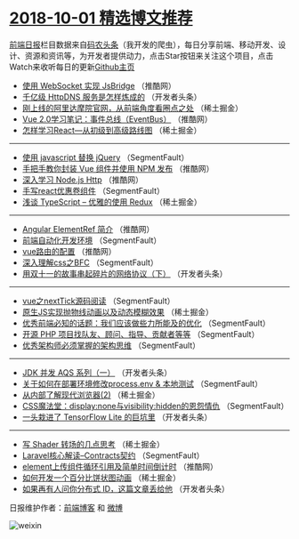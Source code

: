 # [2018-10-01 精选博文推荐](https://toutiao.qdkfweb.cn/date/2018/10/01)

[前端日报](https://qdkfweb.cn/c/news)栏目数据来自[码农头条](https://toutiao.qdkfweb.cn/)（我开发的爬虫），每日分享前端、移动开发、设计、资源和资讯等，为开发者提供动力，点击Star按钮来关注这个项目，点击Watch来收听每日的更新[Github主页](https://github.com/kujian/frontendDaily)
* [使用 WebSocket 实现 JsBridge](https://toutiao.qdkfweb.cn/87940.html) （推酷网）
* [千亿级 HttpDNS 服务是怎样炼成的](https://toutiao.qdkfweb.cn/87917.html) （开发者头条）
* [刚上线的阿里达摩院官网，从前端角度看圈点之处](https://toutiao.qdkfweb.cn/87904.html) （稀土掘金）
* [Vue 2.0学习笔记：事件总线（EventBus）](https://toutiao.qdkfweb.cn/87935.html) （推酷网）
* [怎样学习React—从初级到高级路线图](https://toutiao.qdkfweb.cn/87903.html) （稀土掘金）

***
* [使用 javascript 替换 jQuery](https://toutiao.qdkfweb.cn/87879.html) （SegmentFault）
* [手把手教你封装 Vue 组件并使用 NPM 发布](https://toutiao.qdkfweb.cn/87942.html) （推酷网）
* [深入学习 Node.js Http](https://toutiao.qdkfweb.cn/87944.html) （推酷网）
* [手写react优惠卷组件](https://toutiao.qdkfweb.cn/87893.html) （SegmentFault）
* [浅谈 TypeScript &#8211; 优雅的使用 Redux](https://toutiao.qdkfweb.cn/87901.html) （稀土掘金）

***
* [Angular ElementRef 简介](https://toutiao.qdkfweb.cn/87938.html) （推酷网）
* [前端自动化开发环境](https://toutiao.qdkfweb.cn/87896.html) （SegmentFault）
* [vue路由的配置](https://toutiao.qdkfweb.cn/87939.html) （推酷网）
* [深入理解css之BFC](https://toutiao.qdkfweb.cn/87897.html) （SegmentFault）
* [用双十一的故事串起碎片的网络协议（下）](https://toutiao.qdkfweb.cn/87920.html) （开发者头条）

***
* [vue之nextTick源码阅读](https://toutiao.qdkfweb.cn/87898.html) （SegmentFault）
* [原生JS实现抛物线动画以及动态模糊效果](https://toutiao.qdkfweb.cn/87899.html) （稀土掘金）
* [优秀前端必知的话题：我们应该做些力所能及的优化](https://toutiao.qdkfweb.cn/87880.html) （SegmentFault）
* [开源 PHP 项目找队友、顾问、指导、贡献者等等](https://toutiao.qdkfweb.cn/87891.html) （SegmentFault）
* [优秀架构师必须掌握的架构思维](https://toutiao.qdkfweb.cn/87881.html) （SegmentFault）

***
* [JDK 并发 AQS 系列（一）](https://toutiao.qdkfweb.cn/87923.html) （开发者头条）
* [关于如何在部署环境修改process.env &amp; 本地测试](https://toutiao.qdkfweb.cn/87892.html) （SegmentFault）
* [从内部了解现代浏览器(2)](https://toutiao.qdkfweb.cn/87905.html) （稀土掘金）
* [CSS魔法堂：display:none与visibility:hidden的恩怨情仇](https://toutiao.qdkfweb.cn/87883.html) （SegmentFault）
* [一头栽进了 TensorFlow Lite 的巨坑里](https://toutiao.qdkfweb.cn/87924.html) （开发者头条）

***
* [写 Shader 转场的几点思考](https://toutiao.qdkfweb.cn/87906.html) （稀土掘金）
* [Laravel核心解读&#8211;Contracts契约](https://toutiao.qdkfweb.cn/87884.html) （SegmentFault）
* [element上传组件循环引用及简单时间倒计时](https://toutiao.qdkfweb.cn/87937.html) （推酷网）
* [如何开发一个百分比饼状图动画](https://toutiao.qdkfweb.cn/87902.html) （稀土掘金）
* [如果再有人问你分布式 ID，这篇文章丢给他](https://toutiao.qdkfweb.cn/87915.html) （开发者头条）

日报维护作者：[前端博客](https://qdkfweb.cn/) 和 [微博](https://qdkfweb.cn/go/weibo)

![weixin](https://user-images.githubusercontent.com/3055447/38468989-651132ac-3b80-11e8-8e6b-15122322a9d7.png)